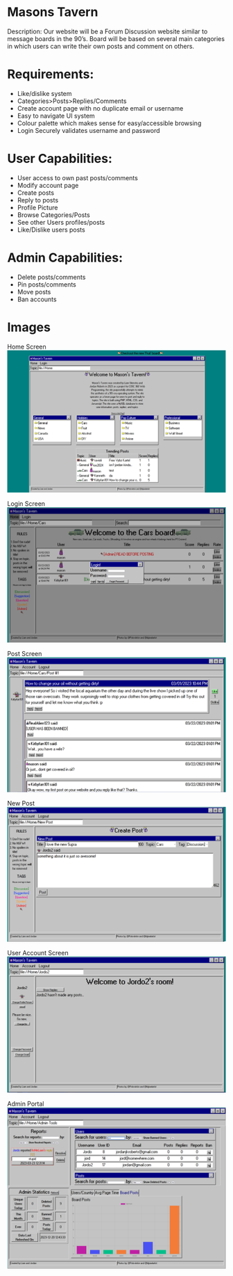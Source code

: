 # Masons Tavern

Description: Our website will be a Forum Discussion website similar to message boards in the 90’s. Board will be based on several main categories in which users can write their own posts and comment on others.

# Requirements:
- Like/dislike system
- Categories>Posts>Replies/Comments
- Create account page with no duplicate email or username
- Easy to navigate UI system
- Colour palette which makes sense for easy/accessible browsing
- Login Securely validates username and password

# User Capabilities:
- User access to own past posts/comments
- Modify account page
- Create posts
- Reply to posts
- Profile Picture
- Browse Categories/Posts
- See other Users profiles/posts
- Like/Dislike users posts

# Admin Capabilities:
- Delete posts/comments
- Pin posts/comments
- Move posts
- Ban accounts

# Images

Home Screen
![Home Screen](Readme\homeScreen.png "Home Screen")

Login Screen
![Login Screen](Readme\loginPage.png "Login Screen")

Post Screen
![Post Screen](Readme\PostPage.png "Forum Screen")

New Post
![New Post](Readme\newPost.png "New Post Screen")

User Account Screen
![User Account](Readme\Userpage.png "Account Screen")

Admin Portal
![Admin Portal](Readme\adminPortal.png "Admin Portal")
